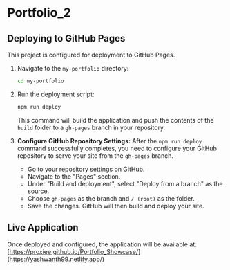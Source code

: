 # Portfolio_2

## Deploying to GitHub Pages

This project is configured for deployment to GitHub Pages.

1.  Navigate to the `my-portfolio` directory:
    ```bash
    cd my-portfolio
    ```
2.  Run the deployment script:
    ```bash
    npm run deploy
    ```
    This command will build the application and push the contents of the `build` folder to a `gh-pages` branch in your repository.

3.  **Configure GitHub Repository Settings:**
    After the `npm run deploy` command successfully completes, you need to configure your GitHub repository to serve your site from the `gh-pages` branch.
    - Go to your repository settings on GitHub.
    - Navigate to the "Pages" section.
    - Under "Build and deployment", select "Deploy from a branch" as the source.
    - Choose `gh-pages` as the branch and `/ (root)` as the folder.
    - Save the changes. GitHub will then build and deploy your site.

## Live Application

Once deployed and configured, the application will be available at:
[https://proxiee.github.io/Portfolio_Showcase/](https://yashwanth99.netlify.app/)
